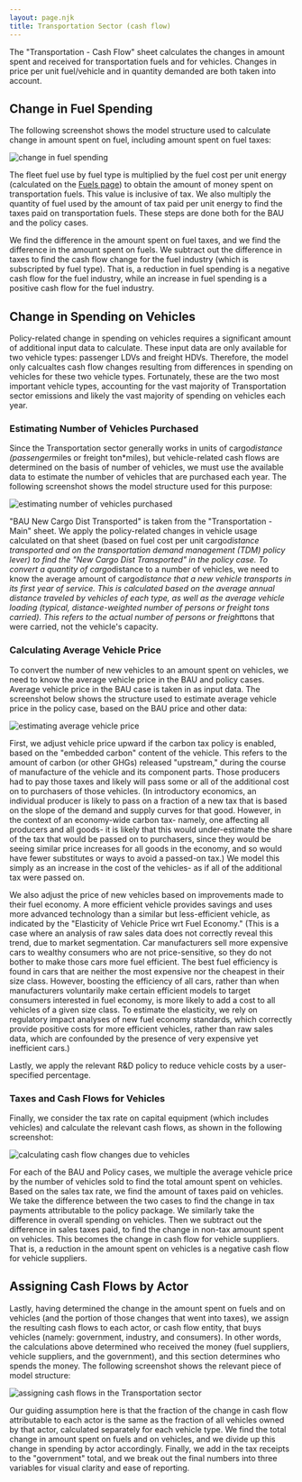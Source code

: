 ```yaml
---
layout: page.njk
title: Transportation Sector (cash flow)
---
```

The "Transportation - Cash Flow" sheet calculates the changes in amount spent and received for transportation fuels and for vehicles.  Changes in price per unit fuel/vehicle and in quantity demanded are both taken into account.

## Change in Fuel Spending

The following screenshot shows the model structure used to calculate change in amount spent on fuel, including amount spent on fuel taxes:

![change in fuel spending](/transportation-sector-cash-Fuels.png)

The fleet fuel use by fuel type is multiplied by the fuel cost per unit energy (calculated on the [Fuels page](/fuels)) to obtain the amount of money spent on transportation fuels.  This value is inclusive of tax.  We also multiply the quantity of fuel used by the amount of tax paid per unit energy to find the taxes paid on transportation fuels.  These steps are done both for the BAU and the policy cases.

We find the difference in the amount spent on fuel taxes, and we find the difference in the amount spent on fuels.  We subtract out the difference in taxes to find the cash flow change for the fuel industry (which is subscripted by fuel type).  That is, a reduction in fuel spending is a negative cash flow for the fuel industry, while an increase in fuel spending is a positive cash flow for the fuel industry.

## Change in Spending on Vehicles

Policy-related change in spending on vehicles requires a significant amount of additional input data to calculate.  These input data are only available for two vehicle types: passenger LDVs and freight HDVs.  Therefore, the model only calcualtes cash flow changes resulting from differences in spending on vehicles for these two vehicle types.  Fortunately, these are the two most important vehicle types, accounting for the vast majority of Transportation sector emissions and likely the vast majority of spending on vehicles each year.

### Estimating Number of Vehicles Purchased

Since the Transportation sector generally works in units of cargo*distance (passenger*miles or freight ton*miles), but vehicle-related cash flows are determined on the basis of number of vehicles, we must use the available data to estimate the number of vehicles that are purchased each year.  The following screenshot shows the model structure used for this purpose:

![estimating number of vehicles purchased](/transportation-sector-cash-NewVehicles.png)

"BAU New Cargo Dist Transported" is taken from the "Transportation - Main" sheet.  We apply the policy-related changes in vehicle usage calculated on that sheet (based on fuel cost per unit cargo*distance transported and on the transportation demand management (TDM) policy lever) to find the "New Cargo Dist Transported" in the policy case.  To convert a quantity of cargo*distance to a number of vehicles, we need to know the average amount of cargo*distance that a new vehicle transports in its first year of service.  This is calculated based on the average annual distance traveled by vehicles of each type, as well as the average vehicle loading (typical, distance-weighted number of persons or freight tons carried).  This refers to the actual number of persons or freight*tons that were carried, not the vehicle's capacity.

### Calculating Average Vehicle Price

To convert the number of new vehicles to an amount spent on vehicles, we need to know the average vehicle price in the BAU and policy cases.  Average vehicle price in the BAU case is taken in as input data.  The screenshot below shows the structure used to estimate average vehicle price in the policy case, based on the BAU price and other data:

![estimating average vehicle price](/transportation-sector-cash-VehPrice.png)

First, we adjust vehicle price upward if the carbon tax policy is enabled, based on the "embedded carbon" content of the vehicle.  This refers to the amount of carbon (or other GHGs) released "upstream," during the course of manufacture of the vehicle and its component parts.  Those producers had to pay those taxes and likely will pass some or all of the additional cost on to purchasers of those vehicles.  (In introductory economics, an individual producer is likely to pass on a fraction of a new tax that is based on the slope of the demand and supply curves for that good.  However, in the context of an economy-wide carbon tax- namely, one affecting all producers and all goods- it is likely that this would under-estimate the share of the tax that would be passed on to purchasers, since they would be seeing similar price increases for all goods in the economy, and so would have fewer substitutes or ways to avoid a passed-on tax.)  We model this simply as an increase in the cost of the vehicles- as if all of the additional tax were passed on.

We also adjust the price of new vehicles based on improvements made to their fuel economy.  A more efficient vehicle provides savings and uses more advanced technology than a similar but less-efficient vehicle, as indicated by the "Elasticity of Vehicle Price wrt Fuel Economy."  (This is a case where an analysis of raw sales data does not correctly reveal this trend, due to market segmentation.  Car manufacturers sell more expensive cars to wealthy consumers who are not price-sensitive, so they do not bother to make those cars more fuel efficient.  The best fuel efficiency is found in cars that are neither the most expensive nor the cheapest in their size class.  However, boosting the efficiency of all cars, rather than when manufacturers voluntarily make certain efficient models to target consumers interested in fuel economy, is more likely to add a cost to all vehicles of a given size class.  To estimate the elasticity, we rely on regulatory impact analyses of new fuel economy standards, which correctly provide positive costs for more efficient vehicles, rather than raw sales data, which are confounded by the presence of very expensive yet inefficient cars.)

Lastly, we apply the relevant R&D policy to reduce vehicle costs by a user-specified percentage.

### Taxes and Cash Flows for Vehicles

Finally, we consider the tax rate on capital equipment (which includes vehicles) and calculate the relevant cash flows, as shown in the following screenshot:

![calculating cash flow changes due to vehicles](/transportation-sector-cash-VehiclesCash.png)

For each of the BAU and Policy cases, we multiple the average vehicle price by the number of vehicles sold to find the total amount spent on vehicles.  Based on the sales tax rate, we find the amount of taxes paid on vehicles.  We take the difference between the two cases to find the change in tax payments attributable to the policy package.  We similarly take the difference in overall spending on vehicles.  Then we subtract out the difference in sales taxes paid, to find the change in non-tax amount spent on vehicles.  This becomes the change in cash flow for vehicle suppliers.  That is, a reduction in the amount spent on vehicles is a negative cash flow for vehicle suppliers.

## Assigning Cash Flows by Actor

Lastly, having determined the change in the amount spent on fuels and on vehicles (and the portion of those changes that went into taxes), we assign the resulting cash flows to each actor, or cash flow entity, that buys vehicles (namely: government, industry, and consumers).  In other words, the calculations above determined who received the money (fuel suppliers, vehicle suppliers, and the government), and this section determines who spends the money.  The following screenshot shows the relevant piece of model structure:

![assigning cash flows in the Transportation sector](/transportation-sector-cash-AssigningFlows.png)

Our guiding assumption here is that the fraction of the change in cash flow attributable to each actor is the same as the fraction of all vehicles owned by that actor, calculated separately for each vehicle type.  We find the total change in amount spent on fuels and on vehicles, and we divide up this change in spending by actor accordingly.  Finally, we add in the tax receipts to the "government" total, and we break out the final numbers into three variables for visual clarity and ease of reporting.
